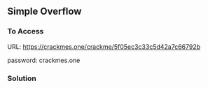## Simple Overflow

### To Access
URL: https://crackmes.one/crackme/5f05ec3c33c5d42a7c66792b

password: crackmes.one

### Solution
